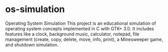 # os-simulation
Operating System Simulation  This project is an educational simulation of operating system concepts implemented in C with GTK+ 3.0. It includes features like a clock, background music, calculator, notepad, file management (create, copy, delete, move, info, print), a Minesweeper game, and shutdown simulation.
